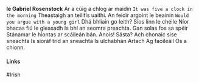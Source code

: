 
**le Gabriel Rosenstock**
Ar a cúig a chlog ar maidin ``It was five a clock in the morning``
Theastaigh an teilifís uaithi. 
An feidir argoint le beainín ``Would you argue with a young girl``
Dhá bhliain go leith? 
Síos linn le chéile
Níor bhacas fiú le gleasadh
Is bhí an seomra preachta.
Gan solas fos sa spéir
Stánamar le hiontas ar scáileán bán.
Anois! Sásta?
Ach chonaic sise sneachta
Is sioráf tríd an sneachta
Is ulchabhán Artach
Ag faoileáil
Os a chionn.

#### Links
#Irish